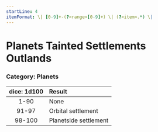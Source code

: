 ```yaml
---
startLine: 4
itemFormat: \| [0-9]+-(?<range>[0-9]+) \| (?<item>.*) \|
---
```

# Planets Tainted Settlements Outlands
### Category: Planets

| dice: 1d100 | Result |
|:----:|:-------|
| 1-90 | None |
| 91-97 | Orbital settlement |
| 98-100 | Planetside settlement |